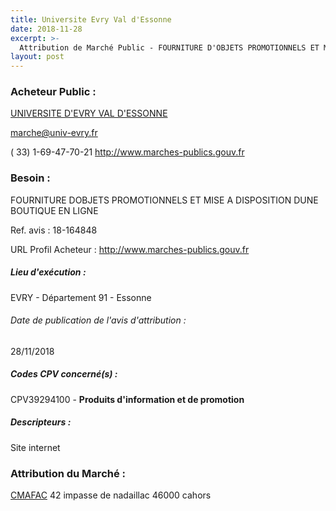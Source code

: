 ```yaml
---
title: Universite Evry Val d'Essonne
date: 2018-11-28
excerpt: >-
  Attribution de Marché Public - FOURNITURE D'OBJETS PROMOTIONNELS ET MISE A DISPOSITION D'UNE BOUTIQUE EN LIGNE
layout: post
---
```


### Acheteur Public : 
<a href="/acheteur-32/siren-199119751"> UNIVERSITE D'EVRY VAL D'ESSONNE</a><br/>



marche@univ-evry.fr

( 33) 1-69-47-70-21
http://www.marches-publics.gouv.fr
### Besoin :

FOURNITURE DOBJETS PROMOTIONNELS ET MISE A DISPOSITION DUNE BOUTIQUE EN LIGNE

Ref. avis : 18-164848

URL Profil Acheteur : http://www.marches-publics.gouv.fr

##### Lieu d'exécution :

EVRY - Département 91 - Essonne

###### Date de publication de l'avis d'attribution : 
28/11/2018

##### Codes CPV concerné(s) :
CPV39294100 - **Produits d'information et de promotion** <br/>

##### Descripteurs :
Site internet <br/>

### Attribution du Marché :
<a href="/entreprise-268/siren-754004638"> CMAFAC</a>    42 impasse de nadaillac 46000 cahors <br/>
